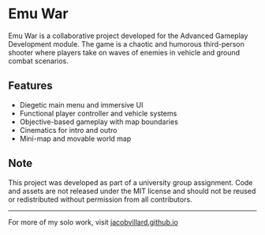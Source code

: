 # Emu War

Emu War is a collaborative project developed for the Advanced Gameplay Development module. The game is a chaotic and humorous third-person shooter where players take on waves of enemies in vehicle and ground combat scenarios.

## Features

- Diegetic main menu and immersive UI
- Functional player controller and vehicle systems
- Objective-based gameplay with map boundaries
- Cinematics for intro and outro
- Mini-map and movable world map

## Note

This project was developed as part of a university group assignment. Code and assets are not released under the MIT license and should not be reused or redistributed without permission from all contributors.

---
For more of my solo work, visit [jacobvillard.github.io](https://jacobvillard.github.io)
